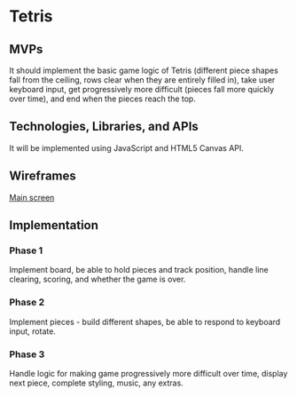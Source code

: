 # Tetris

## MVPs

It should implement the basic game logic of Tetris (different piece shapes fall from the ceiling, rows clear when they are entirely filled in), take user keyboard input, get progressively more difficult (pieces fall more quickly over time), and end when the pieces reach the top.

## Technologies, Libraries, and APIs

It will be implemented using JavaScript and HTML5 Canvas API.

## Wireframes

[Main screen](https://github.com/phausken/Tetris/blob/master/wireframes/Tetris%20Wireframe.png)

## Implementation

### Phase 1

Implement board, be able to hold pieces and track position, handle line clearing, scoring, and whether the game is over.

### Phase 2

Implement pieces - build different shapes, be able to respond to keyboard input, rotate.

### Phase 3

Handle logic for making game progressively more difficult over time, display next piece, complete styling, music, any extras.
